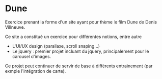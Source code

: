 # Dune

Exercice prenant la forme d'un site ayant pour thème le film Dune de Denis Villneuve.

Ce site a constitué un exercice pour différentes notions, entre autre 
- L'UI/UX design (parallaxe, scroll snaping...)
- Le jquery : premier projet incluant du jquery, principalement pour le carousel d'images.

Ce projet peut continuer de servir de base à différents entrainement (par exmple l'intégration de carte).
